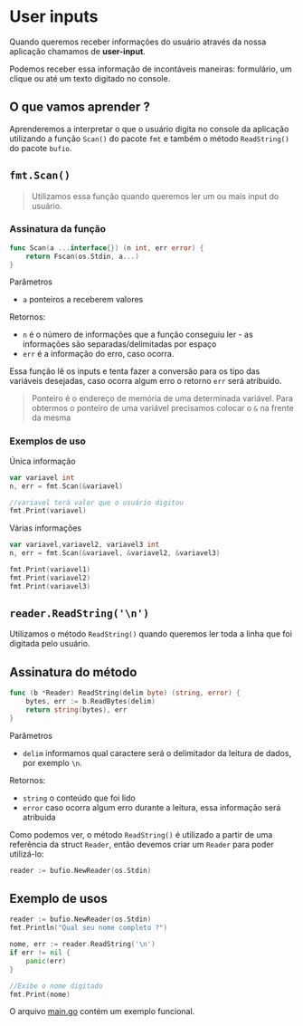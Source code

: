 # User inputs

Quando queremos receber informações do usuário através da nossa aplicação chamamos de **user-input**.

Podemos receber essa informação de incontáveis maneiras: formulário, um clique ou até um texto digitado no console.

## O que vamos aprender ?

Aprenderemos a interpretar o que o usuário digita no console da aplicação utilizando a função `Scan()` do pacote `fmt` e também o método `ReadString()` do pacote `bufio`.


## `fmt.Scan()`

>Utilizamos essa função quando queremos ler um ou mais input do usuário.

### Assinatura da função

```go
func Scan(a ...interface{}) (n int, err error) {
	return Fscan(os.Stdin, a...)
}
```

Parâmetros
* `a` ponteiros a receberem valores

Retornos:

* `n` é o número de informações que a função conseguiu ler - as informações são separadas/delimitadas por espaço
* `err` é a informação do erro, caso ocorra.

Essa função lê os inputs e tenta fazer a conversão para os tipo das variáveis desejadas, caso ocorra algum erro o retorno `err` será atribuido.

> Ponteiro é o endereço de memória de uma determinada variável. Para obtermos o ponteiro de uma variável precisamos colocar o `&` na frente da mesma

### Exemplos de uso

Única informação

```go
var variavel int
n, err = fmt.Scan(&variavel)

//variavel terá valor que o usuário digitou
fmt.Print(variavel)
```

Várias informações

```go
var variavel,variavel2, variavel3 int
n, err = fmt.Scan(&variavel, &variavel2, &variavel3)

fmt.Print(variavel1)
fmt.Print(variavel2)
fmt.Print(variavel3)
```

## `reader.ReadString('\n')`

Utilizamos o método `ReadString()` quando queremos ler toda a linha que foi digitada pelo usuário.

## Assinatura do método

```go
func (b *Reader) ReadString(delim byte) (string, error) {
	bytes, err := b.ReadBytes(delim)
	return string(bytes), err
}
```

Parâmetros
* `delim` informamos qual caractere será o delimitador da leitura de dados, por exemplo `\n`.

Retornos:

* `string` o conteúdo que foi lido
* `error` caso ocorra algum erro durante a leitura, essa informação será atribuida

Como podemos ver, o método `ReadString()` é utilizado a partir de uma referência da struct `Reader`, então devemos criar um `Reader` para poder utilizá-lo:

```go
reader := bufio.NewReader(os.Stdin)
```

## Exemplo de usos

```go
reader := bufio.NewReader(os.Stdin)
fmt.Println("Qual seu nome completo ?")

nome, err := reader.ReadString('\n')
if err != nil {
	panic(err)
}

//Exibe o nome digitado
fmt.Print(nome)
```

O arquivo [main.go](main.go) contém um exemplo funcional.